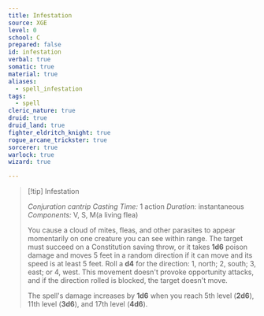 ```yaml
---
title: Infestation
source: XGE
level: 0
school: C
prepared: false
id: infestation
verbal: true
somatic: true
material: true
aliases:
  - spell_infestation
tags:
  - spell
cleric_nature: true
druid: true
druid_land: true
fighter_eldritch_knight: true
rogue_arcane_trickster: true
sorcerer: true
warlock: true
wizard: true

---
```

>[!tip] Infestation
>
> *Conjuration cantrip*
> *Casting Time:* 1 action
> *Duration:* instantaneous
> *Components:* V, S, M(a living flea)
>
>You cause a cloud of mites, fleas, and other parasites to appear momentarily on one creature you can see within range. The target must succeed on a Constitution saving throw, or it takes **1d6** poison damage and moves 5 feet in a random direction if it can move and its speed is at least 5 feet. Roll a **d4** for the direction: 1, north; 2, south; 3, east; or 4, west. This movement doesn't provoke opportunity attacks, and if the direction rolled is blocked, the target doesn't move.
>
>The spell's damage increases by **1d6** when you reach 5th level (**2d6**), 11th level (**3d6**), and 17th level (**4d6**).
>

